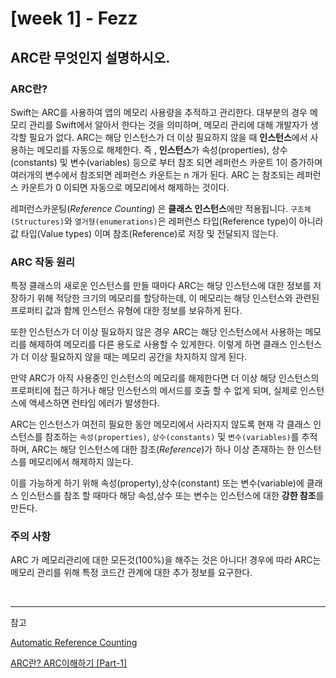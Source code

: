 # [week 1] - Fezz

## ARC란 무엇인지 설명하시오.



### **ARC**란?

Swift는 ARC를 사용하여 앱의 메모리 사용량을 추적하고 관리한다. 대부분의 경우 메모리 관리를 Swift에서 알아서 한다는 것을 의미하며, 메모리 관리에 대해 개발자가 생각할 필요가 없다. ARC는 해당 인스턴스가 더 이상 필요하지 않을 때 **인스턴스**에서 사용하는 메모리를 자동으로 해제한다. 
즉 , **인스턴스**가 속성(properties), 상수(constants) 및 변수(variables) 등으로 부터 참조 되면 레퍼런스 카운트 1이 증가하며 여러개의 변수에서 참조되면 레퍼런스 카운트는 n 개가 된다. ARC 는 참조되는 레퍼런스 카운트가 0 이되면 자동으로 메모리에서 해제하는 것이다.

레퍼런스카운팅(*Reference Counting*) 은 **클래스 인스턴스**에만 적용됩니다. `구조체(Structures)`와 `열거형(enumerations)`은 레퍼런스 타입(Reference type)이 아니라 값 타입(Value types) 이며 참조(Reference)로 저장 및 전달되지 않는다.



### ARC 작동 원리

특정 클래스의 새로운 인스턴스를 만들 때마다 ARC는 해당 인스턴스에 대한 정보를 저장하기 위해 적당한 크기의 메모리를 할당하는데, 이 메모리는 해당 인스턴스와 관련된 프로퍼티 값과 함께 인스턴스 유형에 대한 정보를 보유하게 된다.

또한 인스턴스가 더 이상 필요하지 않은 경우 ARC는 해당 인스턴스에서 사용하는 메모리를 해제하여 메모리를 다른 용도로 사용할 수 있게한다. 이렇게 하면 클래스 인스턴스가 더 이상 필요하지 않을 때는 메모리 공간을 차지하지 않게 된다.

만약 ARC가 아직 사용중인 인스턴스의 메모리를 해제한다면 더 이상 해당 인스턴스의 프로퍼티에 접근 하거나 해당 인스턴스의 메서드를 호출 할 수 없게 되며, 실제로 인스턴스에 액세스하면 런타임 에러가 발생한다.

ARC는 인스턴스가 여전히 필요한 동안 메모리에서 사라지지 않도록 현재 각 클래스 인스턴스를 참조하는 `속성(properties)`, `상수(constants)` 및 `변수(variables)`를 추적하며, ARC는 해당 인스턴스에 대한 참조(*Reference*)가 하나 이상 존재하는 한 인스턴스를 메모리에서 해제하지 않는다. 

이를 가능하게 하기 위해 속성(property),상수(constant) 또는 변수(variable)에 클래스 인스턴스를 참조 할 때마다 해당 속성,상수 또는 변수는 인스턴스에 대한 **강한 참조**를 만든다. 



### 주의 사항

ARC 가 메모리관리에 대한 모든것(100%)을 해주는 것은 아니다! 경우에 따라 ARC는 메모리 관리를 위해 특정 코드간 관계에 대한 추가 정보를 요구한다.

<br/>

---



참고 

[Automatic Reference Counting](https://docs.swift.org/swift-book/LanguageGuide/AutomaticReferenceCounting.html)

[ARC란? ARC이해하기 [Part-1]](http://nslog.net/wordpress/?p=1)